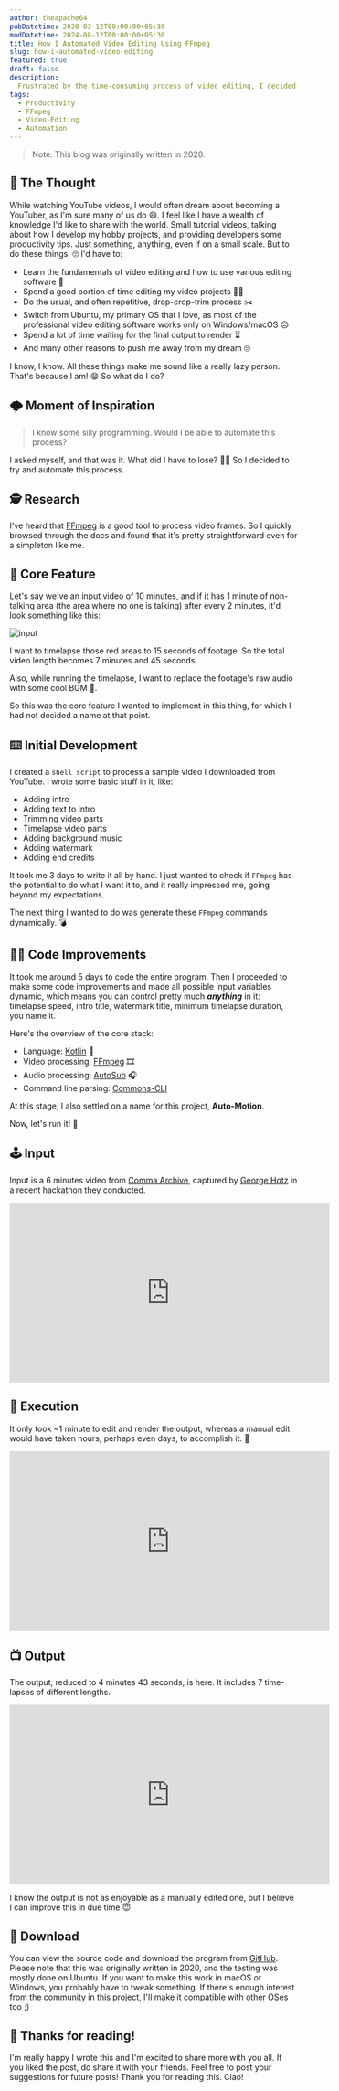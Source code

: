 ```yaml
---
author: theapache64
pubDatetime: 2020-03-12T00:00:00+05:30
modDatetime: 2024-08-12T00:00:00+05:30
title: How I Automated Video Editing Using FFmpeg
slug: how-i-automated-video-editing
featured: true
draft: false
description: 
  Frustrated by the time-consuming process of video editing, I decided to automate the task using programming and tools like FFmpeg.
tags:
  - Productivity
  - FFmpeg
  - Video-Editing
  - Automation
---
```


> Note: This blog was originally written in 2020.

## 💭 The Thought 

While watching YouTube videos, I would often dream about becoming a YouTuber, as I'm sure many of us do 😄. I feel like I have a wealth of knowledge I'd like to share with the world. Small tutorial videos, talking about how I develop my hobby projects, and providing developers some productivity tips. Just something, anything, even if on a small scale. But to do these things, 🙄 I'd have to:

- Learn the fundamentals of video editing and how to use various editing software 📔
- Spend a good portion of time editing my video projects 👨‍💻 
- Do the usual, and often repetitive, drop-crop-trim process ✂️ 
- Switch from Ubuntu, my primary OS that I love, as most of the professional video editing software works only on Windows/macOS 😥
- Spend a lot of time waiting for the final output to render ⏳ 
- And many other reasons to push me away from my dream 🙄 

I know, I know. All these things make me sound like a really lazy person. That's because I am! 😁 So what do I do?

## 🌩️ Moment of Inspiration 

> I know some silly programming. Would I be able to automate this process?

I asked myself, and that was it. What did I have to lose? 🤷‍♂️ So I decided to try and automate this process.

## 🕵️ Research 

I've heard that [FFmpeg](https://ffmpeg.org) is a good tool to process video frames. So I quickly browsed through the docs and found that it's pretty straightforward even for a simpleton like me. 

## 🤖 Core Feature 

Let's say we've an input video of 10 minutes, and if it has 1 minute of non-talking area (the area where no one is talking) after every 2 minutes, it'd look something like this:

![input](https://dev-to-uploads.s3.amazonaws.com/i/cnd67n5pu4d3c0zvppyx.png)

I want to timelapse those red areas to 15 seconds of footage. So the total video length becomes 7 minutes and 45 seconds. 

Also, while running the timelapse, I want to replace the footage's raw audio with some cool BGM 🥁.

So this was the core feature I wanted to implement in this thing, for which I had not decided a name at that point.

## ⌨️ Initial Development

I created a `shell script` to process a sample video I downloaded from YouTube. I wrote some basic stuff in it, like:

- Adding intro
- Adding text to intro 
- Trimming video parts
- Timelapse video parts
- Adding background music
- Adding watermark
- Adding end credits

It took me 3 days to write it all by hand. I just wanted to check if `FFmpeg` has the potential to do what I want it to, and it really impressed me, going beyond my expectations.

The next thing I wanted to do was generate these `FFmpeg` commands dynamically. 💣

## 🧑‍💻 Code Improvements

It took me around 5 days to code the entire program. Then I proceeded to make some code improvements and made all possible input variables dynamic, which means you can control pretty much ***anything*** in it: timelapse speed, intro title, watermark title, minimum timelapse duration, you name it. 

Here's the overview of the core stack:

- Language: [Kotlin](https://kotlinlang.org) 🧠
- Video processing: [FFmpeg](https://ffmpeg.org) 🎞
- Audio processing: [AutoSub](https://github.com/agermanidis/autosub) 🎧
- Command line parsing: [Commons-CLI](https://commons.apache.org/proper/commons-cli/)

At this stage, I also settled on a name for this project, **Auto-Motion**.

Now, let's run it! 🏃

## 🕹 Input 

Input is a 6 minutes video from [Comma Archive](https://www.youtube.com/channel/ucwgkmjm4zjqrj-u5njvr2dg), captured by [George Hotz](https://en.wikipedia.org/wiki/george_hotz) in a recent hackathon they conducted.

<iframe width="560" height="315" src="https://www.youtube.com/embed/0l_zU7XjWXo?si=vUWE35BT4-_9-m71" title="YouTube video player" frameborder="0" allow="accelerometer; autoplay; clipboard-write; encrypted-media; gyroscope; picture-in-picture; web-share" referrerpolicy="strict-origin-when-cross-origin" allowfullscreen loading="lazy"></iframe>

## 🚀 Execution 

It only took ~1 minute to edit and render the output, whereas a manual edit would have taken hours, perhaps even days, to accomplish it. 🤷

<iframe width="560" height="315" src="https://www.youtube.com/embed/N0rORfltywU?si=yYnIhg8hC6-sgPdk" title="YouTube video player" frameborder="0" allow="accelerometer; autoplay; clipboard-write; encrypted-media; gyroscope; picture-in-picture; web-share" referrerpolicy="strict-origin-when-cross-origin" allowfullscreen loading="lazy"></iframe>

## 📺 Output 

The output, reduced to 4 minutes 43 seconds, is here. It includes 7 time-lapses of different lengths.

<iframe width="560" height="315" src="https://www.youtube.com/embed/t_vo1SYnMsg?si=hEa5kL0A-TYT1TY-" title="YouTube video player" frameborder="0" allow="accelerometer; autoplay; clipboard-write; encrypted-media; gyroscope; picture-in-picture; web-share" referrerpolicy="strict-origin-when-cross-origin" allowfullscreen loading="lazy"></iframe>
 
I know the output is not as enjoyable as a manually edited one, but I believe I can improve this in due time 😇

## 📩 Download 

You can view the source code and download the program from [GitHub](https://github.com/theapache64/auto-motion). Please note that this was originally written in 2020, and the testing was mostly done on Ubuntu. If you want to make this work in macOS or Windows, you probably have to tweak something. If there's enough interest from the community in this project, I'll make it compatible with other OSes too ;) 

## 📖 Thanks for reading!

I'm really happy I wrote this and I'm excited to share more with you all. If you liked the post, do share it with your friends. Feel free to post your suggestions for future posts! Thank you for reading this. Ciao!
